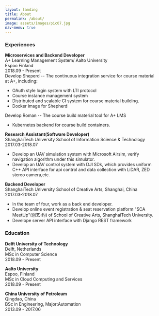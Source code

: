 ```yaml
---
layout: landing
title: About
permalink: /about/
image: assets/images/pic07.jpg
nav-menu: true
---
```

<div id="main" class="alt">
	<div class="inner">
			<h3>Experiences</h3>
			<p><strong>Microservices and Backend Developer</strong>
			<br>A+ Learning Management System/ Aalto University
<br>Espoo Finland
<br>2018.09 - Present
<br>
Develop Sheperd -- The continuous integration service for course material at A+, including:

 - OAuth style login system with LTI protocol
 - Course instance management system
 - Distributed and scalable CI system for course material building.
 - Docker image for Shepherd
 
 Develop Roman -- The course build material tool for A+ LMS
 - Kubernetes backend for course build containers.

</p>
			<p><strong>Research Assistant(Software Developer)</strong>
			<br>ShanghaiTech University School of Information Science & Technology
<br>2017.03-2018.07<br>

- Develop an UAV simulation system with Microsoft Airsim, verify navigation algorithm under this simulator.<br>
- Develop an UAV control system with DJI SDk, which provides uniform C++ API interface for api control and data collection with LiDAR, ZED stereo camera,etc. 
</p>
			<p><strong>Backend Developer</strong>
			<br>ShanghaiTech University School of Creative Arts, Shanghai, China
<br>2017.03-2018.07

- In the team of four, work as a back end developer.
- Develop online event registration & seat reservation platform "SCA MeetUp"(创艺·约) of School of Creative Arts, ShanghaiTech University.
- Develope server API interface with Django REST framework</p>
</div>

<div class="inner">
<h3>Education</h3>
			<p><strong>Delft University of Technology</strong>
			<br>Delft, Netherlands
<br>MSc in Computer Science
<br>2018.09 - Present</p>
			<p><strong>Aalto University</strong>
			<br>Espoo, Finland
<br>MSc in Cloud Computing and Services
<br>2018.09 - Present</p>
			<p><strong>China University of Petroleum</strong>
			<br>Qingdao, China
<br>BSc in Engineering, Major:Automation
<br>2013.09 - 2017.06</p>
</div>
